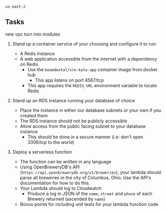 `us-east-2`
## Tasks
new vpc
turn into modules

1. Stand up a container service of your choosing and configure it to run:
    * A Redis Instance
    * A web application accessible from the internet with a dependency on Redis
      * Use the `beamdental/sre-kata-app` container image from docker hub
        * This app listens on port 4567/tcp
      * This app requires the `REDIS_URL` environment variable to locate Redis

2. Stand up an RDS instance running your database of choice
    * Place the instance in either our database subnets or your own if you created them
    * The RDS instance should not be publicly accessible
    * Allow access from the public facing subnet to your database instance
      * This should be done in a secure manner (i.e: don't open 3306/tcp to the world)

3. Deploy a serverless function
    * The function can be written in any language
    * Using OpenBreweryDB's API (`https://api.openbrewerydb.org/v1/breweries`), your lambda should parse all breweries in the city of Columbus, Ohio. Use the API's documentation for how to do this.
    * Your Lambda should log to Cloudwatch
      * Produce a log in JSON of the `name`, `street` and `phone` of each Brewery returned (ascended by `name`)
    * Bonus points for including unit tests for your lambda function code


